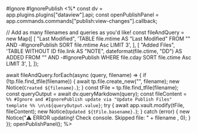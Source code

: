 <!-- Remember add the #IgnorePublish to the Querys -->

#Ignore #IgnorePublish
<%*
const dv = app.plugins.plugins["dataview"].api;
const openPublishPanel = app.commands.commands["publish:view-changes"].callback;

// Add as many filenames and queries as you'd like!
const fileAndQuery = new Map([
  [
    "Last Modified",
    'TABLE file.mtime AS "Last Modified" FROM "" AND -#IgnorePublish SORT file.mtime Asc LIMIT 3',
  ],
  [
    "Added Files",
    'TABLE WITHOUT ID file.link AS "NOTE", dateformat(file.ctime, "DD") AS ADDED FROM "" AND -#IgnorePublish WHERE file.cday SORT file.ctime Asc LIMIT 3',
  ],
]);

await fileAndQuery.forEach(async (query, filename) => {
  if (!tp.file.find_tfile(filename)) {
    await tp.file.create_new("", filename);
    new Notice(`Created ${filename}.`);
  }
  const tFile = tp.file.find_tfile(filename);
  const queryOutput = await dv.queryMarkdown(query);
  const fileContent = `%% #Ignore and #IgnorePublish update via "Update Publish Files" template %% \n\n${queryOutput.value}`;
  try {
    await app.vault.modify(tFile, fileContent);
    new Notice(`Updated ${tFile.basename}.`);
  } catch (error) {
    new Notice("⚠️ ERROR updating! Check console. Skipped file: " + filename , 0);
  }
});
openPublishPanel();
%>

